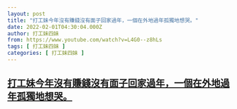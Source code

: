 ```yaml
---
layout: post
title: "打工妹今年沒有賺錢沒有面子回家過年，一個在外地過年孤獨地想哭。"
date: 2022-02-01T04:30:04.000Z
author: 打工妹四妹
from: https://www.youtube.com/watch?v=L4G0--z8hLs
tags: [ 打工妹四妹 ]
categories: [ 打工妹四妹 ]
---
```

<!--1643689804000-->
[打工妹今年沒有賺錢沒有面子回家過年，一個在外地過年孤獨地想哭。](https://www.youtube.com/watch?v=L4G0--z8hLs)
------

<div>

</div>
